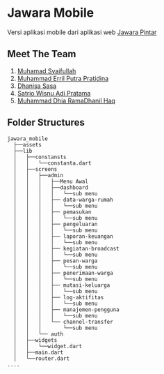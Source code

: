 # Jawara Mobile

Versi aplikasi mobile dari aplikasi web  [Jawara Pintar](http://jawara.sytes.net/)

## Meet The Team 
1. <a href="https://github.com/syaifulmain"> Muhamad Syaifullah</a>
2. <a href="http://github.com/VozSoldat">Muhammad Erril Putra Pratidina</a>
3. <a href="https://github.com/dhanisaptrri">Dhanisa Sasa</a>
4. <a href="https://github.com/flywithsaturn">Satrio Wisnu Adi Pratama</a>
5. <a href="https://github.com/Dhnillhaq">Muhammad Dhia RamaDhanil Haq</a>

## Folder Structures
```text
jawara_mobile
  ├──assets
  ├──lib
  │   ├──constansts
  │   │   └──constanta.dart
  │   ├──screens
  │   │   ├──admin
  │   │   │   ├──Menu Awal
  │   │   │   ├──dashboard
  │   │   │   │   └──sub menu
  │   │   │   ├── data-warga-rumah
  │   │   │   │   └──sub menu
  │   │   │   ├── pemasukan
  │   │   │   │   └──sub menu
  │   │   │   ├── pengeluaran
  │   │   │   │   └──sub menu
  │   │   │   ├── laporan-keuangan
  │   │   │   │   └──sub menu
  │   │   │   ├── kegiatan-broadcast
  │   │   │   │   └──sub menu
  │   │   │   ├── pesan-warga
  │   │   │   │   └──sub menu
  │   │   │   ├── penerimaan-warga
  │   │   │   │   └──sub menu
  │   │   │   ├── mutasi-keluarga
  │   │   │   │   └──sub menu
  │   │   │   ├── log-aktifitas
  │   │   │   │   └──sub menu
  │   │   │   ├── manajemen-pengguna
  │   │   │   │   └──sub menu
  │   │   │   └── channel-transfer
  │   │   │       └──sub menu
  │   │   └── auth
  │   ├──widgets
  │   │   └──widget.dart
  │   ├──main.dart
  │   └──router.dart
....
```

